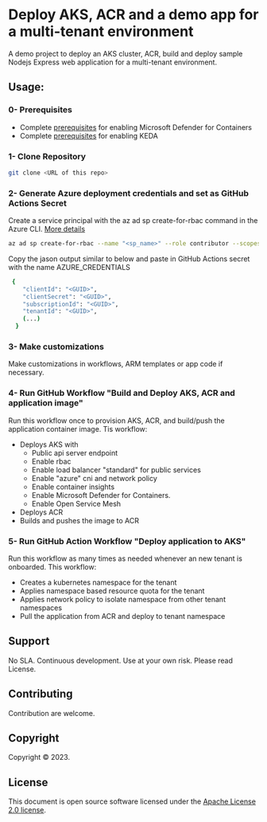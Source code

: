 # Deploy AKS, ACR and a demo app for a multi-tenant environment

A demo project to deploy an AKS cluster, ACR, build and deploy sample Nodejs Express web application for a multi-tenant environment.

## Usage:

### 0- Prerequisites
- Complete [prerequisites](https://learn.microsoft.com/en-us/azure/defender-for-cloud/defender-for-containers-enable) for enabling Microsoft Defender for Containers 
- Complete [prerequisites](https://learn.microsoft.com/en-us/azure/aks/keda-deploy-add-on-arm) for enabling KEDA

### 1- Clone Repository
```bash
git clone <URL of this repo>
```

### 2- Generate Azure deployment credentials and set as GitHub Actions Secret

Create a service principal with the az ad sp create-for-rbac command in the Azure CLI. [More details](https://learn.microsoft.com/en-us/azure/azure-resource-manager/templates/deploy-github-actions?tabs=userlevel#generate-deployment-credentials)

```bash
az ad sp create-for-rbac --name "<sp_name>" --role contributor --scopes /subscriptions/<subscription_id> --sdk-auth
```

Copy the jason output similar to below and paste in GitHub Actions secret with the name AZURE_CREDENTIALS
```bash
 {
    "clientId": "<GUID>",
    "clientSecret": "<GUID>",
    "subscriptionId": "<GUID>",
    "tenantId": "<GUID>",
    (...)
  }
```

### 3- Make customizations
Make customizations in workflows, ARM templates or app code if necessary.

### 4- Run GitHub  Workflow "Build and Deploy AKS, ACR and application image"
Run this workflow once to provision AKS, ACR, and build/push the application container image.
Tis workflow: 
- Deploys AKS with 
    - Public api server endpoint
    - Enable rbac
    - Enable load balancer "standard" for public services  
    - Enable "azure" cni and network policy
    - Enable container insights
    - Enable Microsoft Defender for Containers.
    - Enable Open Service Mesh 
- Deploys ACR
- Builds and pushes the image to ACR

### 5- Run GitHub Action Workflow "Deploy application to AKS"
Run this workflow as many times as needed whenever an new tenant is onboarded.
This workflow:
- Creates a kubernetes namespace for the tenant
- Applies namespace based resource quota for the tenant
- Applies network policy to isolate namespace from other tenant namespaces
- Pull the application from ACR and deploy to tenant namespace

## Support

No SLA. Continuous development. Use at your own risk. Please read License.

## Contributing

Contribution are welcome.


## Copyright

Copyright &copy; 2023.

## License

This document is open source software licensed under the [Apache License 2.0 license](https://opensource.org/licenses/Apache-2.0).